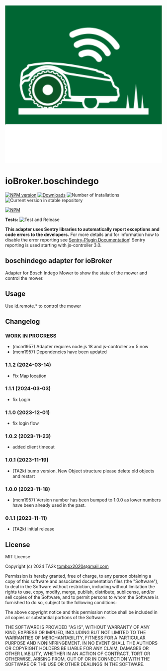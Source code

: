![Logo](admin/boschindego.png)

# ioBroker.boschindego

[![NPM version](https://img.shields.io/npm/v/iobroker.boschindego.svg)](https://www.npmjs.com/package/iobroker.boschindego)
[![Downloads](https://img.shields.io/npm/dm/iobroker.boschindego.svg)](https://www.npmjs.com/package/iobroker.boschindego)
![Number of Installations](https://iobroker.live/badges/boschindego-installed.svg)
![Current version in stable repository](https://iobroker.live/badges/boschindego-stable.svg)

[![NPM](https://nodei.co/npm/iobroker.boschindego.png?downloads=true)](https://nodei.co/npm/iobroker.boschindego/)

**Tests:** ![Test and Release](https://github.com/iobroker-community-adapters/ioBroker.boschindego/workflows/Test%20and%20Release/badge.svg)

**This adapter uses Sentry libraries to automatically report exceptions and code errors to the developers.** For more details and for information how to disable the error reporting see [Sentry-Plugin Documentation](https://github.com/ioBroker/plugin-sentry#plugin-sentry)! Sentry reporting is used starting with js-controller 3.0.

## boschindego adapter for ioBroker

Adapter for Bosch Indego Mower to show the state of the mower and control the mower.

## Usage

Use id.remote.\* to control the mower

## Changelog

<!--
    Placeholder for the next version (at the beginning of the line):
    ### **WORK IN PROGRESS**
-->
### **WORK IN PROGRESS**
* (mcm1957) Adapter requires node.js 18 and js-controller >= 5 now
* (mcm1957) Dependencies have been updated

### 1.1.2 (2024-03-14)

- Fix Map location

### 1.1.1 (2024-03-03)

- fix Login

### 1.1.0 (2023-12-01)

- fix login flow

### 1.0.2 (2023-11-23)

- added client timeout

### 1.0.1 (2023-11-19)

- (TA2k) bump version. New Object structure please delete old objects and restart

### 1.0.0 (2023-11-18)

- (mcm1957) Version number has been bumped to 1.0.0 as lower numbers have been already used in the past.

### 0.1.1 (2023-11-11)

- (TA2k) initial release

## License

MIT License

Copyright (c) 2024 TA2k <tombox2020@gmail.com>

Permission is hereby granted, free of charge, to any person obtaining a copy
of this software and associated documentation files (the "Software"), to deal
in the Software without restriction, including without limitation the rights
to use, copy, modify, merge, publish, distribute, sublicense, and/or sell
copies of the Software, and to permit persons to whom the Software is
furnished to do so, subject to the following conditions:

The above copyright notice and this permission notice shall be included in all
copies or substantial portions of the Software.

THE SOFTWARE IS PROVIDED "AS IS", WITHOUT WARRANTY OF ANY KIND, EXPRESS OR
IMPLIED, INCLUDING BUT NOT LIMITED TO THE WARRANTIES OF MERCHANTABILITY,
FITNESS FOR A PARTICULAR PURPOSE AND NONINFRINGEMENT. IN NO EVENT SHALL THE
AUTHORS OR COPYRIGHT HOLDERS BE LIABLE FOR ANY CLAIM, DAMAGES OR OTHER
LIABILITY, WHETHER IN AN ACTION OF CONTRACT, TORT OR OTHERWISE, ARISING FROM,
OUT OF OR IN CONNECTION WITH THE SOFTWARE OR THE USE OR OTHER DEALINGS IN THE
SOFTWARE.
